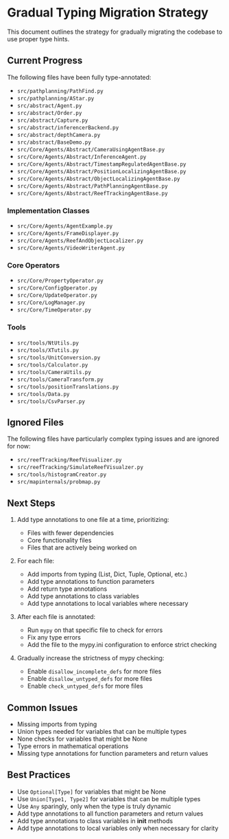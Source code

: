 # Gradual Typing Migration Strategy

This document outlines the strategy for gradually migrating the codebase to use proper type hints.

## Current Progress

The following files have been fully type-annotated:

- `src/pathplanning/PathFind.py`
- `src/pathplanning/AStar.py`
- `src/abstract/Agent.py`
- `src/abstract/Order.py`
- `src/abstract/Capture.py`
- `src/abstract/inferencerBackend.py` 
- `src/abstract/depthCamera.py`
- `src/abstract/BaseDemo.py`
- `src/Core/Agents/Abstract/CameraUsingAgentBase.py`
- `src/Core/Agents/Abstract/InferenceAgent.py`
- `src/Core/Agents/Abstract/TimestampRegulatedAgentBase.py`
- `src/Core/Agents/Abstract/PositionLocalizingAgentBase.py`
- `src/Core/Agents/Abstract/ObjectLocalizingAgentBase.py`
- `src/Core/Agents/Abstract/PathPlanningAgentBase.py`
- `src/Core/Agents/Abstract/ReefTrackingAgentBase.py`

### Implementation Classes

- `src/Core/Agents/AgentExample.py`
- `src/Core/Agents/FrameDisplayer.py`
- `src/Core/Agents/ReefAndObjectLocalizer.py`
- `src/Core/Agents/VideoWriterAgent.py`

### Core Operators

- `src/Core/PropertyOperator.py`
- `src/Core/ConfigOperator.py`
- `src/Core/UpdateOperator.py`
- `src/Core/LogManager.py`
- `src/Core/TimeOperator.py`

### Tools

- `src/tools/NtUtils.py`
- `src/tools/XTutils.py`
- `src/tools/UnitConversion.py`
- `src/tools/Calculator.py`
- `src/tools/CameraUtils.py`
- `src/tools/CameraTransform.py`
- `src/tools/positionTranslations.py`
- `src/tools/Data.py`
- `src/tools/CsvParser.py`

## Ignored Files

The following files have particularly complex typing issues and are ignored for now:

- `src/reefTracking/ReefVisualizer.py`
- `src/reefTracking/SimulateReefVisualzer.py`
- `src/tools/histogramCreator.py`
- `src/mapinternals/probmap.py`

## Next Steps

1. Add type annotations to one file at a time, prioritizing:
   - Files with fewer dependencies
   - Core functionality files
   - Files that are actively being worked on

2. For each file:
   - Add imports from typing (List, Dict, Tuple, Optional, etc.)
   - Add type annotations to function parameters
   - Add return type annotations
   - Add type annotations to class variables
   - Add type annotations to local variables where necessary

3. After each file is annotated:
   - Run `mypy` on that specific file to check for errors
   - Fix any type errors
   - Add the file to the mypy.ini configuration to enforce strict checking

4. Gradually increase the strictness of mypy checking:
   - Enable `disallow_incomplete_defs` for more files
   - Enable `disallow_untyped_defs` for more files
   - Enable `check_untyped_defs` for more files

## Common Issues

- Missing imports from typing
- Union types needed for variables that can be multiple types
- None checks for variables that might be None
- Type errors in mathematical operations
- Missing type annotations for function parameters and return values

## Best Practices

- Use `Optional[Type]` for variables that might be None
- Use `Union[Type1, Type2]` for variables that can be multiple types
- Use `Any` sparingly, only when the type is truly dynamic
- Add type annotations to all function parameters and return values
- Add type annotations to class variables in __init__ methods
- Add type annotations to local variables only when necessary for clarity